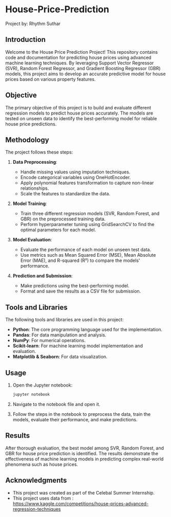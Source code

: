# House-Price-Prediction

Project by: Rhythm Suthar

## Introduction

Welcome to the House Price Prediction Project! This repository contains code and documentation for predicting house prices using advanced machine learning techniques. By leveraging Support Vector Regressor (SVR), Random Forest Regressor, and Gradient Boosting Regressor (GBR) models, this project aims to develop an accurate predictive model for house prices based on various property features.

## Objective

The primary objective of this project is to build and evaluate different regression models to predict house prices accurately. The models are tested on unseen data to identify the best-performing model for reliable house price predictions.

## Methodology

The project follows these steps:

1. **Data Preprocessing**:
   - Handle missing values using imputation techniques.
   - Encode categorical variables using OneHotEncoder.
   - Apply polynomial features transformation to capture non-linear relationships.
   - Scale the features to standardize the data.

2. **Model Training**:
   - Train three different regression models (SVR, Random Forest, and GBR) on the preprocessed training data.
   - Perform hyperparameter tuning using GridSearchCV to find the optimal parameters for each model.

3. **Model Evaluation**:
   - Evaluate the performance of each model on unseen test data.
   - Use metrics such as Mean Squared Error (MSE), Mean Absolute Error (MAE), and R-squared (R²) to compare the models' performance.

4. **Prediction and Submission**:
   - Make predictions using the best-performing model.
   - Format and save the results as a CSV file for submission.

## Tools and Libraries

The following tools and libraries are used in this project:

- **Python**: The core programming language used for the implementation.
- **Pandas**: For data manipulation and analysis.
- **NumPy**: For numerical operations.
- **Scikit-learn**: For machine learning model implementation and evaluation.
- **Matplotlib & Seaborn**: For data visualization.

## Usage

1. Open the Jupyter notebook:
    ```bash
    jupyter notebook
    ```
2. Navigate to the notebook file and open it.

3. Follow the steps in the notebook to preprocess the data, train the models, evaluate their performance, and make predictions.

## Results

After thorough evaluation, the best model among SVR, Random Forest, and GBR for house price prediction is identified. The results demonstrate the effectiveness of machine learning models in predicting complex real-world phenomena such as house prices.

## Acknowledgments

- This project was created as part of the Celebal Summer Internship.
- This project uses data from : https://www.kaggle.com/competitions/house-prices-advanced-regression-techniques


